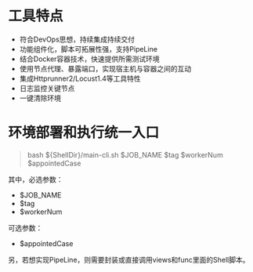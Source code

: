 # 工具特点
* 符合DevOps思想，持续集成持续交付
* 功能组件化，脚本可拓展性强，支持PipeLine
* 结合Docker容器技术，快速提供所需测试环境
* 使用节点代理、暴露端口，实现宿主机与容器之间的互动
* 集成Httprunner2/Locust1.4等工具特性
* 日志监控关键节点
* 一键清除环境


# 环境部署和执行统一入口
> bash ${ShellDir}/main-cli.sh $JOB_NAME $tag $workerNum $appointedCase

其中，必选参数：
* $JOB_NAME
* $tag
* $workerNum

可选参数：
* $appointedCase

另，若想实现PipeLine，则需要封装或直接调用views和func里面的Shell脚本。
